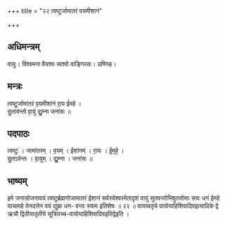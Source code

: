 +++
title = "२२ त्वष्टुर्जामातरं वयमीशानं"

+++
## अधिमन्त्रम्
वायुः। विश्वमना वैयश्वः व्यश्वो वाङ्गिरसः। उष्णिक्।

## मन्त्रः
त्वष्टु॒र्जामा॑तरं व॒यमीशा॑नं रा॒य ई॑महे ।  
सु॒ताव॑न्तो वा॒युं द्यु॒म्ना जना॑सः ॥

## पदपाठः
त्वष्टुः॑ । जामा॑तरम् । व॒यम् । ईशा॑नम् । रा॒यः । ई॒म॒हे॒ ।  
सु॒तऽव॑न्तः । वा॒युम् । द्यु॒म्ना । जना॑सः ॥

## भाष्यम्
इमे जनासोजनावयं त्वष्टुर्ब्रह्मणोजामातरं ईशानं सर्वस्येश्वरमेतादृशं वायुं सुतवन्तोभिषुतसोमाः सयः धनं ईमहे याचामहे तेनदत्तेन वयं द्युम्रा धन- वन्तः स्याम इतिशेषः ॥ २२ ॥ वायव्यतृचे वायोयाहिशिवादिवइत्यादिके द्वे ऋचौ द्वितीयातृतीये सूत्रितच्च-वायोयाहिशिवादिवइतिद्वेइति ।